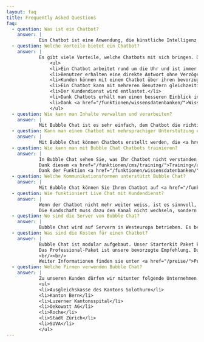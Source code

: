 ```yaml
---
layout: faq
title: Frequently Asked Questions
faq: 
  - question: Was ist ein Chatbot?
    answer: |
            Ein Chatbot ist eine Anwendung, die künstliche Intelligenz verwendet, um sich mit Menschen in natürlicher Sprache zu unterhalten.
  - question: Welche Vorteile bietet ein Chatbot?
    answer: |
            Es gibt viele Vorteile, welche Chatbots mit sich bringen. Dazu gehören:
                <ul>
                <li>Ein Chatbot arbeitet rund um die Uhr und ist immer freundlich.</li>
                <li>Benutzer erhalten eine direkte Antwort ohne Verzögerung.</li>
                <li>Kunden können mit einem Chatbot über ihren bevorzugten Kanal kommunizieren. (z.B. <a href="/funktionen/channels/whatsapp/">WhatsApp</a> oder über die <a href="/funktionen/channels/website-messenger/">Website</a>)</li>
                <li>Ein Chatbot kann mit mehreren Benutzern gleichzeitig sprechen.</li>
                <li>Der Kundendienst wird entlastet.</li>
                <li>Dank Chatbots erhält man einen besseren Einblick in die Anliegen der Kunden.</li>
                <li>Dank <a href="/funktionen/wissensdatenbanken/">Wissensdatenbanken mit etwas KI</a> wissen Chatbots im Nu über Reglemente und Dokumentationen Bescheid.</li>
                </ul>
  - question: Wie kann man Inhalte verwalten und verarbeiten?
    answer: |
            Mit Bubble Chat ist es sehr einfach, dem Chatbot die richtigen Antworten auf häufig gestellte Fragen beizubringen. Mit Hilfe von <a href="/funktionen/cms/">vordefinierten Vorlagen</a> können strukturierte Gespräche im Handumdrehen konfiguriert werden.
  - question: Kann man einen Chatbot mit mehrsprachiger Unterstützung erstellen?
    answer: |
            Mit Bubble Chat können Chatbots erstellt werden, die <a href="/funktionen/cms/mehrsprachigkeit/">mehrere Sprachen gleichzeitig</a> beherrschen. Um den Trainingsaufwand gering zu halten, können mögliche Benutzerfragen automatisiert in die anderen Sprachen übersetzt werden.
  - question: Wie kann man mit Bubble Chat Chatbots trainieren?
    answer: |
            In Bubble Chat sehen Sie, was Ihr Chatbot nicht verstanden hat und können unbeantwortete Benutzeräusserungen der korrekten Antwort zuweisen.
            Dank diesem <a href="/funktionen/cms/training/">Training</a> wird Ihr Chatbot über die Zeit immer intelligenter und kann immer mehr Fragen selbständig beantworten. <br/><br/>
            Dank der Funktion <a href="/funktionen/wissensdatenbanken/">Wissensdatenbanken</a> können sie eine zentrale Sammlung an Informationen dem Chatbot zur Verfügung stellen. Bubble Chat kann Wissensdatenbanken nutzen, um den Benutzern schnelle und präzise Informationen zu liefern. 
  - question: Welche Kommunikationsformen unterstützt Bubble Chat?
    answer: |
            Mit Bubble Chat können Sie Ihren Chatbot auf <a href="/funktionen/channels/">unterschiedlichen Kanälen</a> wie z.B. auf Ihrer Webseite oder per WhatsApp anbieten.
  - question: Wie funktioniert Live Chat mit Kundendienst?
    answer: |
            Wenn der Chatbot nicht mehr weiter weiss, ist es sinnvoll, die Konversation an einen menschlichen Mitarbeiter im <a href="/funktionen/live-chat/">Live Chat</a> zu übergeben. <br/>
            Die Kundschaft muss dazu den Kanal nicht wechseln, sondern kann die Konversation einfach im bereits geöffneten Chat-Fenster weiterführen. Damit die Mitarbeitenden aus dem Kundendienst gleich verstehen, um was es bei der Anfrage geht, haben sie Einblick in die gesamte Konversation, die der Kunde zuvor mit dem Chatbot führte.
  - question: Wo sind die Server von Bubble Chat?
    answer: |
            Bubble Chat wird auf Servern in Westeuropa betrieben. Es besteht aber auch die Möglichkeit, Bubble Chat im eigenen Rechenzentrum laufen zu lassen.
  - question: Was sind die Kosten für einen Chatbot?
    answer: |
            Bubble Chat ist modular aufgebaut. Unser Starterkit Paket kostet CHF 490.- pro Monat. Damit können oft gestellte Fragen automatisiert beantwortet werden. <br/><br/>
            Das Professional-Paket ist unsere bevorzugte Empfehlung. Durch die Integration von Wissensdatenbanken ist der Chatbot in der Lage, eigenständig aus vordefinierten Quellen zu lernen. Das ermöglicht ihm, eine Vielzahl von Fragen zu beantworten.
            <br/><br/>
            Weiter Informationen finden sie unter <a href="/preise/">Preise</a>.
  - question: Welche Firmen verwenden Bubble Chat?
    answer: |
            Zu unseren Kunden dürfen wir mitunter folgende Unternehmen zählen:<br/>
            <ul>
            <li>Ausgleichskasse des Kantons Solothurn</li>
            <li>Kanton Bern</li>
            <li>Luzerner Kantonsspital</li>
            <li>Oekowatt AG</li>
            <li>Roche</li>
            <li>Stadt Zürich</li>
            <li>SUVA</li>
            </ul>
---
```

